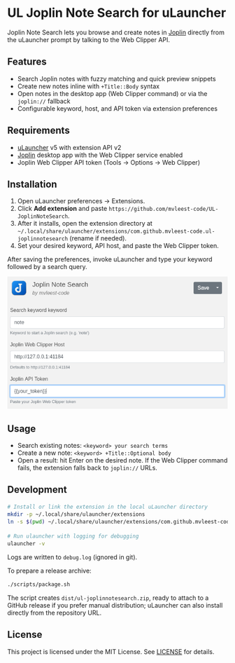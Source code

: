 # UL Joplin Note Search for uLauncher

Joplin Note Search lets you browse and create notes in [Joplin](https://joplinapp.org/) directly from the uLauncher prompt by talking to the Web Clipper API.

## Features
- Search Joplin notes with fuzzy matching and quick preview snippets
- Create new notes inline with `+Title::Body` syntax
- Open notes in the desktop app (Web Clipper command) or via the `joplin://` fallback
- Configurable keyword, host, and API token via extension preferences

## Requirements
- [uLauncher](https://ulauncher.io/) v5 with extension API v2
- [Joplin](https://joplinapp.org/) desktop app with the Web Clipper service enabled
- Joplin Web Clipper API token (Tools → Options → Web Clipper)

## Installation
1. Open uLauncher preferences → Extensions.
2. Click **Add extension** and paste `https://github.com/mvleest-code/UL-JoplinNoteSearch`.
3. After it installs, open the extension directory at `~/.local/share/ulauncher/extensions/com.github.mvleest-code.ul-joplinnotesearch` (rename if needed).
4. Set your desired keyword, API host, and paste the Web Clipper token.

After saving the preferences, invoke uLauncher and type your keyword followed by a search query.

![Extension settings showing configurable keyword, host, and token fields](images/settings.png)

## Usage
- Search existing notes: `<keyword> your search terms`
- Create a new note: `<keyword> +Title::Optional body`
- Open a result: hit Enter on the desired note. If the Web Clipper command fails, the extension falls back to `joplin://` URLs.

## Development
```bash
# Install or link the extension in the local uLauncher directory
mkdir -p ~/.local/share/ulauncher/extensions
ln -s $(pwd) ~/.local/share/ulauncher/extensions/com.github.mvleest-code.ul-joplinnotesearch

# Run ulauncher with logging for debugging
ulauncher -v
```

Logs are written to `debug.log` (ignored in git).

To prepare a release archive:

```bash
./scripts/package.sh
```

The script creates `dist/ul-joplinnotesearch.zip`, ready to attach to a GitHub release if you prefer manual distribution; uLauncher can also install directly from the repository URL.

## License
This project is licensed under the MIT License. See [LICENSE](LICENSE) for details.
